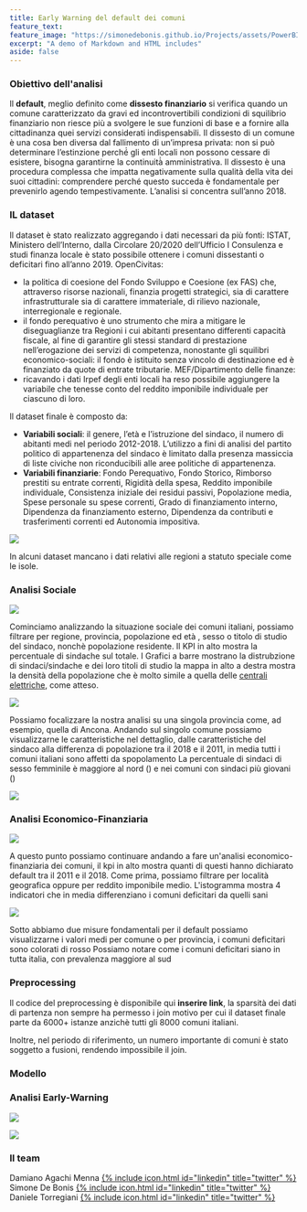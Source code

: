 ```yaml
---
title: Early Warning del default dei comuni
feature_text: 
feature_image: "https://simonedebonis.github.io/Projects/assets/PowerBI/napoli.jpg"
excerpt: "A demo of Markdown and HTML includes"
aside: false
---
```



### Obiettivo dell'analisi

Il **default**, meglio definito come **dissesto finanziario** si verifica quando un comune caratterizzato da gravi ed incontrovertibili condizioni di squilibrio finanziario non riesce più a svolgere le sue funzioni di base e a fornire alla cittadinanza quei servizi considerati indispensabili. 
Il dissesto di un comune è una cosa ben diversa dal fallimento di un’impresa privata: non si può determinare l’estinzione perché́ gli enti locali non possono cessare di esistere, bisogna garantirne la continuità̀ amministrativa. 
Il dissesto è una procedura complessa che impatta negativamente sulla qualità della vita dei suoi cittadini: comprendere perché questo succeda è fondamentale per prevenirlo agendo tempestivamente. 
L’analisi si concentra sull’anno 2018.


### IL dataset 

Il dataset è stato realizzato aggregando i dati necessari da più fonti: ISTAT, Ministero dell’Interno, dalla Circolare 20/2020 dell’Ufficio I Consulenza e studi finanza locale è stato possibile ottenere i comuni dissestanti o deficitari fino all’anno 2019.
OpenCivitas:
- la politica di coesione del Fondo Sviluppo e Coesione (ex FAS) che, attraverso risorse
nazionali, finanzia progetti strategici, sia di carattere infrastrutturale sia di carattere
immateriale, di rilievo nazionale, interregionale e regionale.
- il fondo perequativo è uno strumento che mira a mitigare le diseguaglianze tra
Regioni i cui abitanti presentano differenti capacità fiscale, al fine di garantire gli stessi standard di prestazione nell’erogazione dei servizi di competenza, nonostante gli squilibri economico-sociali: il fondo è istituito senza vincolo di destinazione ed è finanziato da quote di entrate tributarie.
MEF/Dipartimento delle finanze:
- ricavando i dati Irpef degli enti locali ha reso possibile aggiungere la variabile che
tenesse conto del reddito imponibile individuale per ciascuno di loro.

Il dataset finale è composto da:

- **Variabili sociali**: il genere, l’età e l’istruzione del sindaco, il numero di abitanti medi nel periodo 2012-2018. L’utilizzo a fini di analisi del partito politico di appartenenza del sindaco è limitato dalla presenza massiccia di liste civiche non riconducibili alle aree politiche di appartenenza.
- **Variabili finanziarie**: Fondo Perequativo, Fondo Storico, Rimborso prestiti su entrate correnti, Rigidità della spesa, Reddito imponibile individuale, Consistenza iniziale dei residui passivi, Popolazione media, Spese personale su spese correnti, Grado di finanziamento interno, Dipendenza da finanziamento esterno, Dipendenza da contributi e trasferimenti correnti ed Autonomia impositiva.

![](/assets/PowerBI/plots.png)

In alcuni dataset mancano i dati relativi alle regioni a statuto speciale come le isole.

### Analisi Sociale

![](/assets/PowerBI/power1.png)

Cominciamo analizzando la situazione sociale dei comuni italiani, possiamo filtrare per regione, provincia, popolazione ed età , sesso o titolo di studio del sindaco, nonchè popolazione residente.
Il KPI in alto mostra la percentuale di sindache sul totale.
I  Grafici a barre mostrano la distrubzione di sindaci/sindache e dei loro titoli di studio 
la mappa in alto a destra mostra la densità della popolazione che è molto simile a quella delle [centrali elettriche](https://simonedebonis.github.io/Projects/Qlik/), come atteso.

![](/assets/PowerBI/power1.1.png)

Possiamo focalizzare la nostra analisi su una singola provincia come, ad esempio, quella di Ancona.
Andando sul singolo comune possiamo visualizzarne le caratteristiche nel dettaglio, dalle caratteristiche del sindaco alla differenza di popolazione tra il 2018 e il 2011, in media tutti i comuni italiani sono affetti da spopolamento
La percentuale di sindaci di sesso femminile è maggiore al nord () e nei comuni con sindaci più giovani ()

![](/assets/PowerBI/power1.3.png)

### Analisi Economico-Finanziaria

![](/assets/PowerBI/power2.png)

A questo punto possiamo continuare andando a fare un'analisi economico-finanziaria dei comuni, il kpi in alto mostra quanti di questi hanno dichiarato default tra il 2011 e il 2018.
Come prima, possiamo filtrare per località geografica oppure per reddito imponibile medio.
L'istogramma mostra 4 indicatori che in media differenziano i comuni deficitari da quelli sani 

![](/assets/PowerBI/power2.1.png)

Sotto abbiamo due misure fondamentali per il default possiamo visualizzarne i valori medi per comune o per provincia, i comuni deficitari sono colorati di rosso
Possiamo notare come i comuni deficitari siano in tutta italia, con prevalenza maggiore al sud

### Preprocessing
Il codice del preprocessing è disponibile qui **inserire link**, la sparsità dei dati di partenza non sempre ha permesso i join motivo per cui il dataset finale parte da 6000+ istanze anzichè tutti gli 8000 comuni italiani.

Inoltre, nel periodo di riferimento, un numero importante di comuni è stato soggetto a fusioni, rendendo impossibile il join.

### Modello 

### Analisi Early-Warning

![](/assets/PowerBI/power3.png)

![](/assets/PowerBI/power3.2.png)

### Il team

Damiano Agachi Menna [{% include icon.html id="linkedin" title="twitter" %}](https://www.linkedin.com/in/damiano-am/)  
Simone De Bonis [{% include icon.html id="linkedin" title="twitter" %}](https://www.linkedin.com/in/SimoneDeBonis)  
Daniele Torregiani [{% include icon.html id="linkedin" title="twitter" %}](https://www.linkedin.com/in/daniele-torregiani-369b54243/)  
